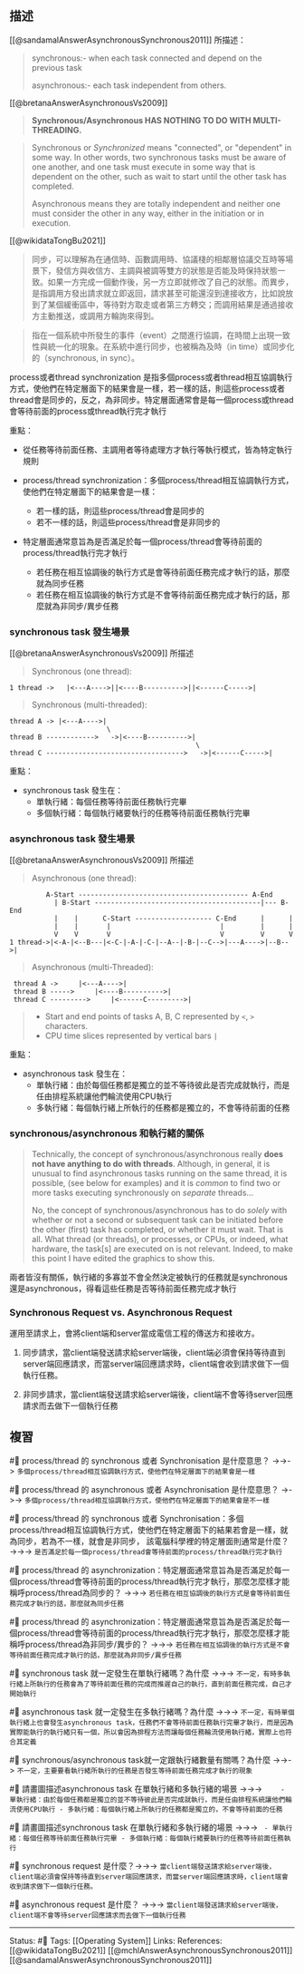 ## 描述



[[@sandamalAnswerAsynchronousSynchronous2011]] 所描述：
> synchronous:- when each task connected and depend on the previous task
> 
> asynchronous:- each task independent from others.


[[@bretanaAnswerAsynchronousVs2009]]

> **Synchronous/Asynchronous HAS NOTHING TO DO WITH MULTI-THREADING.**

> Synchronous or _Synchronized_ means "connected", or "dependent" in some way. In other words, two synchronous tasks must be aware of one another, and one task must execute in some way that is dependent on the other, such as wait to start until the other task has completed.  
> 
> Asynchronous means they are totally independent and neither one must consider the other in any way, either in the initiation or in execution.



[[@wikidataTongBu2021]]
> 同步，可以理解為在通信時、函數調用時、協議棧的相鄰層協議交互時等場景下，發信方與收信方、主調與被調等雙方的狀態是否能及時保持狀態一致。如果一方完成一個動作後，另一方立即就修改了自己的狀態。而異步，是指調用方發出請求就立即返回，請求甚至可能還沒到達接收方，比如說放到了某個緩衝區中，等待對方取走或者第三方轉交；而調用結果是通過接收方主動推送，或調用方輪詢來得到。

> 指在一個系統中所發生的事件（event）之間進行協調，在時間上出現一致性與統一化的現象。在系統中進行同步，也被稱為及時（in time）或同步化的（synchronous, in sync）。

 process或者thread synchronization 是指多個process或者thread相互協調執行方式，使他們在特定層面下的結果會是一樣，若一樣的話，則這些process或者thread會是同步的，反之，為非同步。特定層面通常會是每一個process或thread會等待前面的process或thread執行完才執行


重點：
- 從任務等待前面任務、主調用者等待處理方才執行等執行模式，皆為特定執行規則
- process/thread synchronization：多個process/thread相互協調執行方式，使他們在特定層面下的結果會是一樣：
	- 若一樣的話，則這些process/thread會是同步的
	- 若不一樣的話，則這些process/thread會是非同步的

- 特定層面通常意旨為是否滿足於每一個process/thread會等待前面的process/thread執行完才執行
	- 若任務在相互協調後的執行方式是會等待前面任務完成才執行的話，那麼就為同步任務
	- 若任務在相互協調後的執行方式是不會等待前面任務完成才執行的話，那麼就為非同步/異步任務


### synchronous task 發生場景


[[@bretanaAnswerAsynchronousVs2009]] 所描述
> Synchronous (one thread):
```
1 thread ->   |<---A---->||<----B---------->||<------C----->|
```

> Synchronous (multi-threaded):
```
thread A -> |<---A---->|   
                        \  
thread B ------------>   ->|<----B---------->|   
                                              \   
thread C ---------------------------------->   ->|<------C----->| 
```

重點：
- synchronous task 發生在：
	- 單執行緒：每個任務等待前面任務執行完畢
	- 多個執行緒：每個執行緒要執行的任務等待前面任務執行完畢

### asynchronous task 發生場景
[[@bretanaAnswerAsynchronousVs2009]] 所描述
> Asynchronous (one thread):
```
         A-Start ------------------------------------------ A-End   
           | B-Start -----------------------------------------|--- B-End   
           |    |      C-Start ------------------- C-End      |      |   
           |    |       |                           |         |      |
           V    V       V                           V         V      V      
1 thread->|<-A-|<--B---|<-C-|-A-|-C-|--A--|-B-|--C-->|---A---->|--B-->| 
```

> Asynchronous (multi-Threaded):
```
 thread A ->     |<---A---->|
 thread B ----->     |<----B---------->| 
 thread C --------->     |<------C--------->|
```

> -   Start and end points of tasks A, B, C represented by `<`, `>` characters.
> -   CPU time slices represented by vertical bars `|`

重點：
- asynchronous task 發生在：
	- 單執行緒：由於每個任務都是獨立的並不等待彼此是否完成就執行，而是任由排程系統讓他們輪流使用CPU執行
	- 多執行緒：每個執行緒上所執行的任務都是獨立的，不會等待前面的任務

### synchronous/asynchronous 和執行緒的關係

> Technically, the concept of synchronous/asynchronous really **does not have anything to do with threads**. Although, in general, it is unusual to find asynchronous tasks running on the same thread, it is possible, (see below for examples) and it is _common_ to find two or more tasks executing synchronously on _separate_ threads... 
> 
> No, the concept of synchronous/asynchronous has to do _solely_ with whether or not a second or subsequent task can be initiated before the other (first) task has completed, or whether it must wait. That is all. What thread (or threads), or processes, or CPUs, or indeed, what hardware, the task[s] are executed on is not relevant. Indeed, to make this point I have edited the graphics to show this.



兩者皆沒有關係，執行緒的多寡並不會全然決定被執行的任務就是synchronous還是asynchronous，得看這些任務是否等待前面任務完成才執行



### Synchronous Request vs. Asynchronous Request
運用至請求上，會將client端和server當成電信工程的傳送方和接收方。

1. 同步請求，當client端發送請求給server端後，client端必須會保持等待直到server端回應請求，而當server端回應請求時，client端會收到請求做下一個執行任務。

2. 非同步請求，當client端發送請求給server端後，client端不會等待server回應請求而去做下一個執行任務



## 複習

#🧠 process/thread 的 synchronous 或者 Synchronisation 是什麼意思？  ->->-> `多個process/thread相互協調執行方式，使他們在特定層面下的結果會是一樣`
<!--SR:!2023-07-14,153,250-->

#🧠 process/thread 的 asynchronous 或者 Asynchronisation 是什麼意思？  ->->-> `多個process/thread相互協調執行方式，使他們在特定層面下的結果會是不一樣`
<!--SR:!2023-07-09,149,250-->


#🧠  process/thread 的 synchronous 或者 Synchronisation：多個process/thread相互協調執行方式，使他們在特定層面下的結果若會是一樣，就為同步，若為不一樣，就會是非同步， 該電腦科學裡的特定層面則通常是什麼？ ->->-> `是否滿足於每一個process/thread會等待前面的process/thread執行完才執行`
<!--SR:!2023-08-20,179,250-->

#🧠 process/thread 的 asynchronization：特定層面通常意旨為是否滿足於每一個process/thread會等待前面的process/thread執行完才執行，那麼怎麼樣才能稱呼process/thread為同步的？ ->->-> `若任務在相互協調後的執行方式是會等待前面任務完成才執行的話，那麼就為同步任務`
<!--SR:!2023-08-31,185,250-->

#🧠   process/thread 的 asynchronization：特定層面通常意旨為是否滿足於每一個process/thread會等待前面的process/thread執行完才執行，那麼怎麼樣才能稱呼process/thread為非同步/異步的？ ->->-> `若任務在相互協調後的執行方式是不會等待前面任務完成才執行的話，那麼就為非同步/異步任務`
<!--SR:!2023-09-01,184,250-->



#🧠 synchronous task 就一定發生在單執行緒嗎？為什麼 ->->-> `不一定，有時多執行緒上所執行的任務會為了等待前面任務的完成而推遲自己的執行，直到前面任務完成，自己才開始執行`
<!--SR:!2023-06-01,194,250-->

#🧠 asynchronous task 就一定發生在多執行緒嗎？為什麼  ->->-> `不一定，有時單個執行緒上也會發生asynchronous task，任務們不會等待前面任務執行完畢才執行，而是因為實際能執行的執行緒只有一個，所以會因為排程方法而讓每個任務輪流使用執行緒，實際上也符合其定義`
<!--SR:!2024-05-02,391,250-->

#🧠 synchronous/asynchronous task就一定跟執行緒數量有關嗎？為什麼 ->->-> `不一定，主要要看執行緒所執行的任務是否發生等待前面任務完成才執行的現象`
<!--SR:!2023-10-05,263,250-->

#🧠 請畫圖描述asynchronous task 在單執行緒和多執行緒的場景 ->->-> `	- 單執行緒：由於每個任務都是獨立的並不等待彼此是否完成就執行，而是任由排程系統讓他們輪流使用CPU執行 - 多執行緒：每個執行緒上所執行的任務都是獨立的，不會等待前面的任務`
<!--SR:!2024-05-15,399,250-->


#🧠 請畫圖描述synchronous task 在單執行緒和多執行緒的場景 ->->-> `	- 單執行緒：每個任務等待前面任務執行完畢 - 多個執行緒：每個執行緒要執行的任務等待前面任務執行`
<!--SR:!2024-02-26,351,250-->

#🧠 synchronous request 是什麼？->->-> `當client端發送請求給server端後，client端必須會保持等待直到server端回應請求，而當server端回應請求時，client端會收到請求做下一個執行任務。`
<!--SR:!2024-05-24,404,250-->

#🧠 asynchronous request 是什麼？ ->->-> `當client端發送請求給server端後，client端不會等待server回應請求而去做下一個執行任務`
<!--SR:!2023-06-01,194,250-->


---
Status: #🌱 
Tags:
[[Operating System]]
Links:
References:
[[@wikidataTongBu2021]]
[[@mchlAnswerAsynchronousSynchronous2011]]
[[@sandamalAnswerAsynchronousSynchronous2011]]